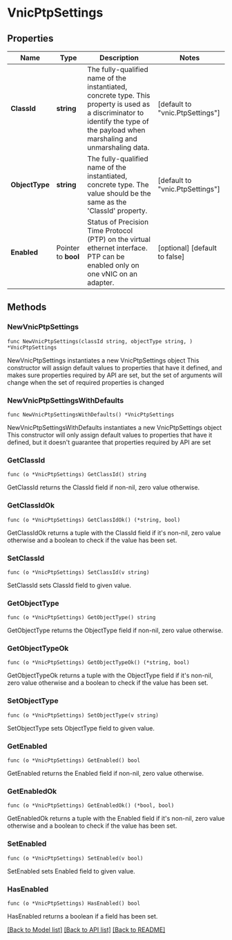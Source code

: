# VnicPtpSettings

## Properties

Name | Type | Description | Notes
------------ | ------------- | ------------- | -------------
**ClassId** | **string** | The fully-qualified name of the instantiated, concrete type. This property is used as a discriminator to identify the type of the payload when marshaling and unmarshaling data. | [default to "vnic.PtpSettings"]
**ObjectType** | **string** | The fully-qualified name of the instantiated, concrete type. The value should be the same as the &#39;ClassId&#39; property. | [default to "vnic.PtpSettings"]
**Enabled** | Pointer to **bool** | Status of Precision Time Protocol (PTP) on the virtual ethernet interface. PTP can be enabled only on one vNIC on an adapter. | [optional] [default to false]

## Methods

### NewVnicPtpSettings

`func NewVnicPtpSettings(classId string, objectType string, ) *VnicPtpSettings`

NewVnicPtpSettings instantiates a new VnicPtpSettings object
This constructor will assign default values to properties that have it defined,
and makes sure properties required by API are set, but the set of arguments
will change when the set of required properties is changed

### NewVnicPtpSettingsWithDefaults

`func NewVnicPtpSettingsWithDefaults() *VnicPtpSettings`

NewVnicPtpSettingsWithDefaults instantiates a new VnicPtpSettings object
This constructor will only assign default values to properties that have it defined,
but it doesn't guarantee that properties required by API are set

### GetClassId

`func (o *VnicPtpSettings) GetClassId() string`

GetClassId returns the ClassId field if non-nil, zero value otherwise.

### GetClassIdOk

`func (o *VnicPtpSettings) GetClassIdOk() (*string, bool)`

GetClassIdOk returns a tuple with the ClassId field if it's non-nil, zero value otherwise
and a boolean to check if the value has been set.

### SetClassId

`func (o *VnicPtpSettings) SetClassId(v string)`

SetClassId sets ClassId field to given value.


### GetObjectType

`func (o *VnicPtpSettings) GetObjectType() string`

GetObjectType returns the ObjectType field if non-nil, zero value otherwise.

### GetObjectTypeOk

`func (o *VnicPtpSettings) GetObjectTypeOk() (*string, bool)`

GetObjectTypeOk returns a tuple with the ObjectType field if it's non-nil, zero value otherwise
and a boolean to check if the value has been set.

### SetObjectType

`func (o *VnicPtpSettings) SetObjectType(v string)`

SetObjectType sets ObjectType field to given value.


### GetEnabled

`func (o *VnicPtpSettings) GetEnabled() bool`

GetEnabled returns the Enabled field if non-nil, zero value otherwise.

### GetEnabledOk

`func (o *VnicPtpSettings) GetEnabledOk() (*bool, bool)`

GetEnabledOk returns a tuple with the Enabled field if it's non-nil, zero value otherwise
and a boolean to check if the value has been set.

### SetEnabled

`func (o *VnicPtpSettings) SetEnabled(v bool)`

SetEnabled sets Enabled field to given value.

### HasEnabled

`func (o *VnicPtpSettings) HasEnabled() bool`

HasEnabled returns a boolean if a field has been set.


[[Back to Model list]](../README.md#documentation-for-models) [[Back to API list]](../README.md#documentation-for-api-endpoints) [[Back to README]](../README.md)


